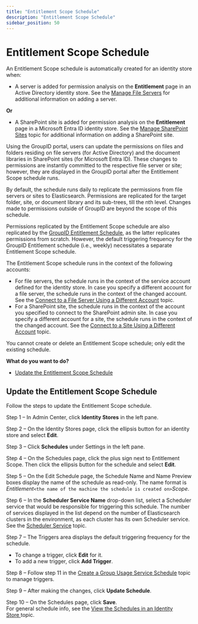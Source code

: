 ```yaml
---
title: "Entitlement Scope Schedule"
description: "Entitlement Scope Schedule"
sidebar_position: 50
---
```


# Entitlement Scope Schedule

An Entitlement Scope schedule is automatically created for an identity store when:

- A server is added for permission analysis on the **Entitlement** page in an Active Directory
  identity store. See the
  [Manage File Servers](/docs/directorymanager/11.0/admincenter/entitlement/manage.md)
  for additional information on adding a server.

**Or**

- A SharePoint site is added for permission analysis on the **Entitlement** page in a Microsoft
  Entra ID identity store. See the
  [Manage SharePoint Sites](/docs/directorymanager/11.0/admincenter/entitlement/manage_1.md)
  topic for additional information on adding a SharePoint site.

Using the GroupID portal, users can update the permissions on files and folders residing on file
servers (for Active Directory) and the document libraries in SharePoint sites (for Microsoft Entra
ID). These changes to permissions are instantly committed to the respective file server or site;
however, they are displayed in the GroupID portal after the Entitlement Scope schedule runs.

By default, the schedule runs daily to replicate the permissions from file servers or sites to
Elasticsearch. Permissions are replicated for the target folder, site, or document library and its
sub-trees, till the nth level. Changes made to permissions outside of GroupID are beyond the scope
of this schedule.

Permissions replicated by the Entitlement Scope schedule are also replicated by the
[GroupID Entitlement Schedule](/docs/directorymanager/11.0/admincenter/schedule/entitlement.md),
as the latter replicates permissions from scratch. However, the default triggering frequency for the
GroupID Entitlement schedule (i.e., weekly) necessitates a separate Entitlement Scope schedule.

The Entitlement Scope schedule runs in the context of the following accounts:

- For file servers, the schedule runs in the context of the service account defined for the identity
  store. In case you specify a different account for a file server, the schedule runs in the context
  of the changed account. See the
  [Connect to a File Server Using a Different Account](/docs/directorymanager/11.0/admincenter/entitlement/manage.md#connect-to-a-file-server-using-a-different-account)
  topic.
- For a SharePoint site, the schedule runs in the context of the account you specified to connect to
  the SharePoint admin site. In case you specify a different account for a site, the schedule runs
  in the context of the changed account. See the
  [Connect to a Site Using a Different Account](/docs/directorymanager/11.0/admincenter/entitlement/manage_1.md#connect-to-a-site-using-a-different-account)
  topic.

You cannot create or delete an Entitlement Scope schedule; only edit the existing schedule.

**What do you want to do?**

- [Update the Entitlement Scope Schedule](#update-the-entitlement-scope-schedule)

## Update the Entitlement Scope Schedule

Follow the steps to update the Entitlement Scope schedule.

Step 1 – In Admin Center, click **Identity Stores** in the left pane.

Step 2 – On the Identity Stores page, click the ellipsis button for an identity store and select
**Edit**.

Step 3 – Click **Schedules** under Settings in the left pane.

Step 4 – On the Schedules page, click the plus sign next to Entitlement Scope. Then click the
ellipsis button for the schedule and select **Edit**.

Step 5 – On the Edit Schedule page, the Schedule Name and Name Preview boxes display the name of the
schedule as read-only. The name format is
_Entitlement_`<the name of the machine the schedule is created on>`_Scope_.

Step 6 – In the **Scheduler Service Name** drop-down list, select a Scheduler service that would be
responsible for triggering this schedule. The number of services displayed in the list depend on the
number of Elasticsearch clusters in the environment, as each cluster has its own Scheduler service.
See the
[Scheduler Service](/docs/directorymanager/11.0/admincenter/service/schedulerservice.md)
topic.

Step 7 – The Triggers area displays the default triggering frequency for the schedule.

- To change a trigger, click **Edit** for it.
- To add a new trigger, click **Add Trigger**.

Step 8 – Follow step 11 in the
[Create a Group Usage Service Schedule](/docs/directorymanager/11.0/admincenter/schedule/groupusageservice.md#create-a-group-usage-service-schedule)
topic to manage triggers.

Step 9 – After making the changes, click **Update Schedule**.

Step 10 – On the Schedules page, click **Save**.  
For general schedule info, see the
[View the Schedules in an Identity Store ](/docs/directorymanager/11.0/admincenter/schedule/manage.md#view-the-schedules-in-an-identity-store)topic.
